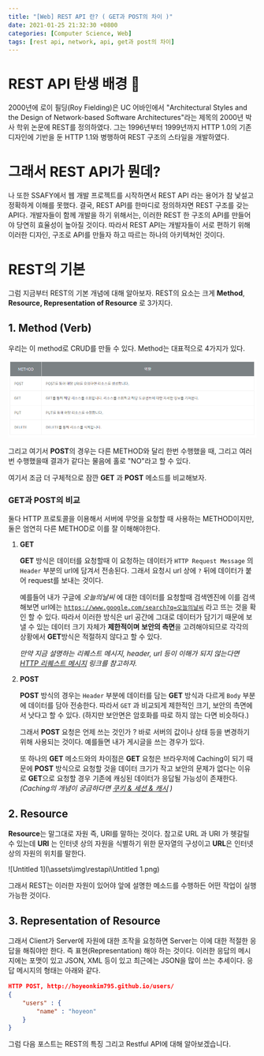 ```yaml
---
title: "[Web] REST API 란? ( GET과 POST의 차이 )"
date: 2021-01-25 21:32:30 +0800
categories: [Computer Science, Web]
tags: [rest api, network, api, get과 post의 차이]  
---
```




# REST API 탄생 배경 📢

2000년에 로이 필딩(Roy Fielding)은 UC 어바인에서 "Architectural Styles and the Design of Network-based Software Architectures"라는 제목의 2000년 박사 학위 논문에 REST를 정의하였다. 그는 1996년부터 1999년까지 HTTP 1.0의 기존 디자인에 기반을 둔 HTTP 1.1와 병행하여 REST 구조의 스타일을 개발하였다.



# 그래서 REST API가 뭔데?

나 또한 SSAFY에서 웹 개발 프로젝트를 시작하면서 REST API 라는 용어가 참 낯설고 정확하게 이해를 못했다. 결국, REST API를 한마디로 정의하자면 REST 구조를 갖는 API다. 개발자들이 함께 개발을 하기 위해서는, 이러한 REST 한 구조의 API를 만들어야 당연히 효율성이 높아질 것이다. 따라서 REST API는 개발자들이 서로 편하기 위해 이러한 디자인, 구조로 API를 만들자 하고 따르는 하나의 아키텍쳐인 것이다. 

# REST의 기본

그럼 지금부터 REST의 기본 개념에 대해 알아보자. REST의 요소는 크게  **Method**, **Resource, Representation of Resource** 로 3가지다.

## 1. Method (Verb)

우리는 이 method로 CRUD를 만들 수 있다. Method는 대표적으로 4가지가 있다.

![Untitled](\assets\img\restapi\Untitled.png)

그리고 여기서 **POST**의 경우는 다른 METHOD와 달리 한번 수행했을 때, 그리고 여러번 수행했을때 결과가 같다는 물음에 홀로 "NO"라고 할 수 있다.

여기서 조금 더 구체적으로 잠깐 **GET** 과 **POST** 메소드를 비교해보자.

### GET과 POST의 비교

둘다 HTTP 프로토콜을 이용해서 서버에 무엇을 요청할 때 사용하는 METHOD이지만, 둘은 엄연히 다른 METHOD로 이를 잘 이해해야한다.

1. **GET**

    **GET** 방식은 데이터를 요청할때 이 요청하는 데이터가 `HTTP Request Message` 의 `Header` 부분의 url에 담겨서 전송된다. 그래서 요청시 url 상에 `?` 뒤에 데이터가 붙어 request를 보내는 것이다.

    예를들어 내가 구글에 *오늘의날씨* 에 대한 데이터를 요청할때 검색엔진에 이를 검색해보면 url에는 [`https://www.google.com/search?q=오늘의날씨`](https://www.google.com/search?q=%EC%98%A4%EB%8A%98%EC%9D%98%EB%82%A0%EC%94%A8) 라고 뜨는 것을 확인 할 수 있다. 따라서 이러한 방식은 url 공간에 그대로 데이터가 담기기 때문에 보낼 수 있는 데이터 크기 자체가 **제한적이며** **보안의 측면**을 고려해야되므로 각각의 상황에서 **GET**방식은 적절하지 않다고 할 수 있다.

    *만약 지금 설명하는 리퀘스트 메시지, header, url 등이 이해가 되지 않는다면 [HTTP 리퀘스트 메시지](https://hoyeonkim795.github.io/posts/HTTP%EB%A6%AC%ED%80%98%EC%8A%A4%ED%8A%B8%EB%A9%94%EC%8B%9C%EC%A7%80/) 링크를 참고하자.*

2. **POST**

    **POST** 방식의 경우는 `Header` 부분에 데이터를 담는 **GET** 방식과 다르게 `Body` 부분에 데이터를 담아 전송한다. 따라서 `GET` 과 비교되게 제한적인 크기, 보안의 측면에서 낫다고 할 수 있다. (하지만 보안면은 암호화를 따로 하지 않는 다면 비슷하다.)

    그래서 **POST** 요청은 언제 쓰는 것인가 ? 바로 서버의 값이나 상태 등을 변경하기 위해 사용되는 것이다.  예를들면 내가 게시글을 쓰는 경우가 있다. 

    또 하나의 **GET** 메소드와의 차이점은 **GET** 요청은 브라우저에 Caching이 되기 때문에 **POST** 방식으로 요청할 것을 데이터 크기가 작고 보안의 문제가 없다는 이유로 **GET**으로 요청할 경우 기존에 캐싱된 데이터가 응답될 가능성이 존재한다. *(Caching의 개념이 궁금하다면 [쿠키 & 세션 & 캐시](https://hoyeonkim795.github.io/posts/%EC%BA%90%EC%8B%9C%EC%BF%A0%ED%82%A4%EC%84%B8%EC%85%98/) )*

## 2. Resource

**Resource**는 말그대로 자원 즉, URI를 말하는 것이다. 참고로 URL 과 URI 가 헷갈릴 수 있는데 **URI** 는 인터넷 상의 자원을 식별하기 위한 문자열의 구성이고 **URL**은 인터넷상의 자원의 위치를 말한다. 

![Untitled 1](\assets\img\restapi\Untitled 1.png)

그래서 REST는 이러한 자원이 있어야 앞에 설명한 메소드를 수행하든 어떤 작업이 실행가능한 것이다.

## 3. Representation of Resource

그래서 Client가 Server에 자원에 대한 조작을 요청하면 Server는 이에 대한 적절한 응답을 해줘야만 한다. 즉 표현(Representation) 해야 하는 것이다. 이러한 응답의 메시지에는 포맷이 있고 JSON, XML 등이 있고 최근에는 JSON을 많이 쓰는 추세이다. 응답 메시지의 형태는 아래와 같다.

```json
HTTP POST, http://hoyeonkim795.github.io/users/
{
	"users" : {
		"name" : "hoyeon"
	}
}
```

그럼 다음 포스트는 REST의 특징 그리고 Restful API에 대해 알아보겠습니다.